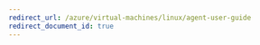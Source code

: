 ```yaml
---
redirect_url: /azure/virtual-machines/linux/agent-user-guide
redirect_document_id: true
---
```

